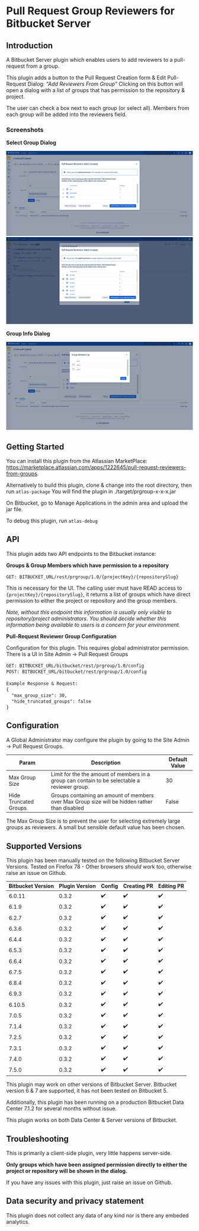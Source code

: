 # Pull Request Group Reviewers for Bitbucket Server

## Introduction

A Bitbucket Server plugin which enables users to add reviewers to a pull-request from a group.

This plugin adds a button to the Pull Request Creation form & Edit Pull-Request Dialog: *"Add Reviewers From Group"*
Clicking on this button will open a dialog with a list of groups that has permission to the repository & project.

The user can check a box next to each group (or select all). Members from each group will be added into the reviewers field.

### Screenshots

**Select Group Dialog**

![Select Group Dialog Example 1](src/main/resources/images/scrn1.png)
![Select Group Dialog Example 2](src/main/resources/images/scrn3.png)
 
**Group Info Dialog**

![Group Info Dialog](src/main/resources/images/scrn2.png)

## Getting Started

You can install this plugin from the Atlassian MarketPlace: https://marketplace.atlassian.com/apps/1222645/pull-request-reviewers-from-groups.

Alternatively to build this plugin, clone & change into the root directory, then run `atlas-package` You will find the plugin in ./target/prgroup-x-x-x.jar

On Bitbucket, go to Manage Applications in the admin area and upload the jar file.

To debug this plugin, run `atlas-debug`

## API

This plugin adds two API endpoints to the Bitbucket instance:

**Groups & Group Members which have permission to a repository**

```
GET: BITBUCKET_URL/rest/prgroup/1.0/{projectKey}/{repositorySlug}
```

This is necessary for the UI. The calling user must have READ access to `{projectKey}/{repositorySlug}`, 
it returns a list of groups which have direct permission to either the project or repository and the group
members.

*Note, without this endpoint this information is usually only visible to repository/project administrators.
You should decide whether this information being available to users is a concern for your environment.*


**Pull-Request Reviewer Group Configuration**

Configuration for this plugin. This requires global administrator permission.
There is a UI in Site Admin -> Pull Request Groups

```
GET: BITBUCKET_URL/bitbucket/rest/prgroup/1.0/config
POST: BITBUCKET_URL/bitbucket/rest/prgroup/1.0/config

Example Response & Request:
{
  "max_group_size": 30,
  "hide_truncated_groups": false
}
```

## Configuration

A Global Administrator may configure the plugin by going to the Site Admin -> Pull Request Groups.

| Param  | Description  |  Default Value 
|---|---|---|
| Max Group Size | Limit for the the amount of members in a group can contain to be selectable a reviewer group. | 30
| Hide Truncated Groups | Groups containing an amount of members over Max Group size will be hidden rather than disabled | False

The Max Group Size is to prevent the user for selecting extremely large groups as reviewers. A small but sensible default value has been chosen.


## Supported Versions

This plugin has been manually tested on the following Bitbucket Server Versions.
Tested on Firefox 78 - Other browsers _should_ work too, otherwise raise an issue on Github.

| Bitbucket Version  | Plugin Version | Config | Creating PR | Editing PR |
|---|---|---|---|---|
| 6.0.11 | 0.3.2 | :heavy_check_mark: | :heavy_check_mark: | :heavy_check_mark: |
| 6.1.9 | 0.3.2 | :heavy_check_mark: | :heavy_check_mark: | :heavy_check_mark: |
| 6.2.7 | 0.3.2 | :heavy_check_mark: | :heavy_check_mark: | :heavy_check_mark: |
| 6.3.6 | 0.3.2 | :heavy_check_mark: | :heavy_check_mark: | :heavy_check_mark: |
| 6.4.4 | 0.3.2 | :heavy_check_mark: | :heavy_check_mark: | :heavy_check_mark: |
| 6.5.3 | 0.3.2 | :heavy_check_mark: | :heavy_check_mark: | :heavy_check_mark: |
| 6.6.4 | 0.3.2 | :heavy_check_mark: | :heavy_check_mark: | :heavy_check_mark: |
| 6.7.5 | 0.3.2 | :heavy_check_mark: | :heavy_check_mark: | :heavy_check_mark: |
| 6.8.4 | 0.3.2 | :heavy_check_mark: | :heavy_check_mark: | :heavy_check_mark: |
| 6.9.3 | 0.3.2 | :heavy_check_mark: | :heavy_check_mark: | :heavy_check_mark: |  
| 6.10.5 | 0.3.2 | :heavy_check_mark: | :heavy_check_mark: | :heavy_check_mark: |
| 7.0.5 | 0.3.2 | :heavy_check_mark: | :heavy_check_mark: | :heavy_check_mark: |
| 7.1.4 | 0.3.2 | :heavy_check_mark: | :heavy_check_mark: | :heavy_check_mark: |
| 7.2.5 | 0.3.2 | :heavy_check_mark: | :heavy_check_mark: | :heavy_check_mark: |
| 7.3.1 | 0.3.2 | :heavy_check_mark: | :heavy_check_mark: | :heavy_check_mark: |
| 7.4.0 | 0.3.2 | :heavy_check_mark: | :heavy_check_mark: | :heavy_check_mark: |
| 7.5.0 | 0.3.2 | :heavy_check_mark: | :heavy_check_mark: | :heavy_check_mark: |

This plugin may work on other versions of Bitbucket Server. Bitbucket version 6 & 7 are supported, it has not been tested on Bitbucket 5.

Additionally, this plugin has been running on a production Bitbucket Data Center 7.1.2 for several months without issue.

This plugin works on both Data Center & Server versions of Bitbucket.

## Troubleshooting

This is primarily a client-side plugin, very little happens server-side.

**Only groups which have been assigned permission directly to either the project or repository will be shown in the dialog.** 

If you have any issues with this plugin, just raise an issue on Github.

## Data security and privacy statement

This plugin does not collect any data of any kind nor is there any embeded analytics. 
